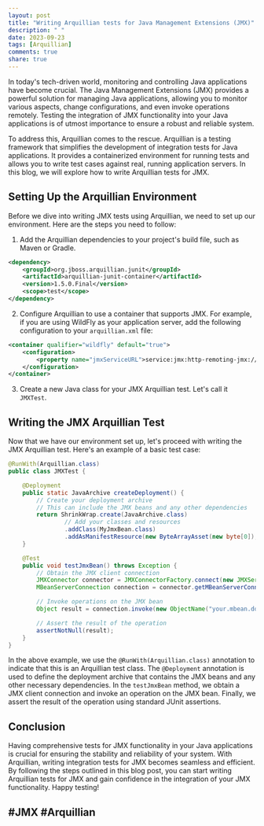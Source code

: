 ```yaml
---
layout: post
title: "Writing Arquillian tests for Java Management Extensions (JMX)"
description: " "
date: 2023-09-23
tags: [Arquillian]
comments: true
share: true
---
```


In today's tech-driven world, monitoring and controlling Java applications have become crucial. The Java Management Extensions (JMX) provides a powerful solution for managing Java applications, allowing you to monitor various aspects, change configurations, and even invoke operations remotely. Testing the integration of JMX functionality into your Java applications is of utmost importance to ensure a robust and reliable system.

To address this, Arquillian comes to the rescue. Arquillian is a testing framework that simplifies the development of integration tests for Java applications. It provides a containerized environment for running tests and allows you to write test cases against real, running application servers. In this blog, we will explore how to write Arquillian tests for JMX.

## Setting Up the Arquillian Environment

Before we dive into writing JMX tests using Arquillian, we need to set up our environment. Here are the steps you need to follow:

1. Add the Arquillian dependencies to your project's build file, such as Maven or Gradle.

```xml
<dependency>
    <groupId>org.jboss.arquillian.junit</groupId>
    <artifactId>arquillian-junit-container</artifactId>
    <version>1.5.0.Final</version>
    <scope>test</scope>
</dependency>
```

2. Configure Arquillian to use a container that supports JMX. For example, if you are using WildFly as your application server, add the following configuration to your `arquillian.xml` file:

```xml
<container qualifier="wildfly" default="true">
    <configuration>
        <property name="jmxServiceURL">service:jmx:http-remoting-jmx://localhost:9990</property>
    </configuration>
</container>
```

3. Create a new Java class for your JMX Arquillian test. Let's call it `JMXTest`.

## Writing the JMX Arquillian Test

Now that we have our environment set up, let's proceed with writing the JMX Arquillian test. Here's an example of a basic test case:

```java
@RunWith(Arquillian.class)
public class JMXTest {

    @Deployment
    public static JavaArchive createDeployment() {
        // Create your deployment archive
        // This can include the JMX beans and any other dependencies
        return ShrinkWrap.create(JavaArchive.class)
                // Add your classes and resources
                .addClass(MyJmxBean.class)
                .addAsManifestResource(new ByteArrayAsset(new byte[0]), "beans.xml");
    }

    @Test
    public void testJmxBean() throws Exception {
        // Obtain the JMX client connection
        JMXConnector connector = JMXConnectorFactory.connect(new JMXServiceURL("service:jmx:http-remoting-jmx://localhost:9990"));
        MBeanServerConnection connection = connector.getMBeanServerConnection();

        // Invoke operations on the JMX bean
        Object result = connection.invoke(new ObjectName("your.mbean.domain:type=MyJmxBean"), "performOperation", null, null);

        // Assert the result of the operation
        assertNotNull(result);
    }
}
```

In the above example, we use the `@RunWith(Arquillian.class)` annotation to indicate that this is an Arquillian test class. The `@Deployment` annotation is used to define the deployment archive that contains the JMX beans and any other necessary dependencies. In the `testJmxBean` method, we obtain a JMX client connection and invoke an operation on the JMX bean. Finally, we assert the result of the operation using standard JUnit assertions.

## Conclusion

Having comprehensive tests for JMX functionality in your Java applications is crucial for ensuring the stability and reliability of your system. With Arquillian, writing integration tests for JMX becomes seamless and efficient. By following the steps outlined in this blog post, you can start writing Arquillian tests for JMX and gain confidence in the integration of your JMX functionality. Happy testing!

## #JMX #Arquillian